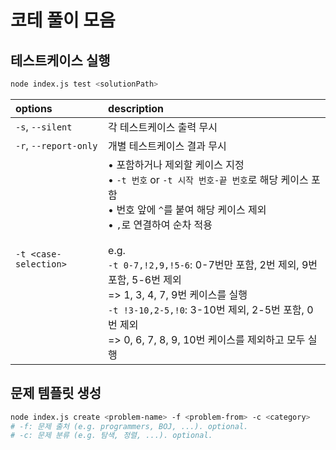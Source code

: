# 코테 풀이 모음

## 테스트케이스 실행

```sh
node index.js test <solutionPath>
```

| options               | description                                                                                                                                                                                                                                                                                                                                                                                                   |
| :-------------------- | :------------------------------------------------------------------------------------------------------------------------------------------------------------------------------------------------------------------------------------------------------------------------------------------------------------------------------------------------------------------------------------------------------------ |
| `-s`, `--silent`      | 각 테스트케이스 출력 무시                                                                                                                                                                                                                                                                                                                                                                                     |
| `-r`, `--report-only` | 개별 테스트케이스 결과 무시                                                                                                                                                                                                                                                                                                                                                                                   |
| `-t <case-selection>` | • 포함하거나 제외할 케이스 지정<br>• `-t 번호` or `-t 시작 번호-끝 번호`로 해당 케이스 포함<br>• 번호 앞에 `^`를 붙여 해당 케이스 제외<br> • `,`로 연결하여 순차 적용 <br><br>e.g. <br>`-t 0-7,!2,9,!5-6`: 0-7번만 포함, 2번 제외, 9번 포함, 5-6번 제외<br> => 1, 3, 4, 7, 9번 케이스를 실행<br> `-t !3-10,2-5,!0`: 3-10번 제외, 2-5번 포함, 0번 제외 <br> => 0, 6, 7, 8, 9, 10번 케이스를 제외하고 모두 실행 |

## 문제 템플릿 생성

```sh
node index.js create <problem-name> -f <problem-from> -c <category>
# -f: 문제 출처 (e.g. programmers, BOJ, ...). optional.
# -c: 문제 분류 (e.g. 탐색, 정렬, ...). optional.
```
